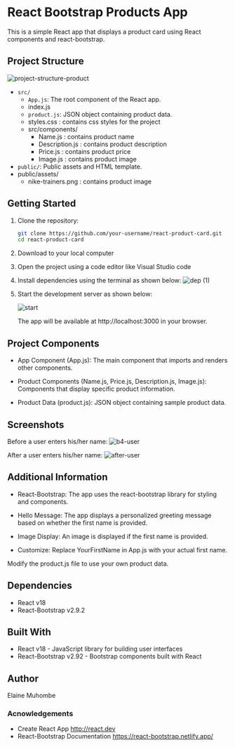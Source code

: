 # React Bootstrap Products App

This is a simple React app that displays a product card using React components and react-bootstrap.

## Project Structure
![project-structure-product](https://github.com/elamuhombe/gomycode-JSX-React-checkpoint/assets/10416177/2aaa3b23-9be6-4435-9c6f-88b5cbcfc4df)


- `src/`
  - `App.js`: The root component of the React app.
  - index.js
  - `product.js`: JSON object containing product data.
  - styles.css : contains css styles for the project
  - src/components/
      - Name.js : contains product name
      - Description.js : contains product description
      - Price.js : contains product price
      - Image.js : contains product image
- `public/`: Public assets and HTML template.
-  public/assets/
      - nike-trainers.png : contains product image

## Getting Started

1. Clone the repository:

   ```bash
   git clone https://github.com/your-username/react-product-card.git
   cd react-product-card
2. Download to your local computer
3. Open the project using a code editor like Visual Studio code
4. Install dependencies using the terminal as shown below:
   ![dep (1)](https://github.com/elamuhombe/gomycode-JSX-React-checkpoint/assets/10416177/fef7374b-a9cf-4845-bbb6-73563f7668e3)

6. Start the development server as shown below:

   ![start](https://github.com/elamuhombe/gomycode-JSX-React-checkpoint/assets/10416177/b9d02ee6-f625-4ca1-90d6-7436835d5dec)

   The app will be available at http://localhost:3000 in your browser.

## Project Components
- App Component (App.js): The main component that imports and renders other components.

- Product Components (Name.js, Price.js, Description.js, Image.js): Components that display specific product information.

- Product Data (product.js): JSON object containing sample product data.

## Screenshots
Before a user enters his/her name:
![b4-user](https://github.com/elamuhombe/gomycode-JSX-React-checkpoint/assets/10416177/60222988-68b0-4dd1-94e9-bfeb60336742)

After a user enters his/her name:
![after-user](https://github.com/elamuhombe/gomycode-JSX-React-checkpoint/assets/10416177/d6e5d5aa-21f9-4c6a-a092-e2fa32d0bb2b)



## Additional Information
- React-Bootstrap: The app uses the react-bootstrap library for styling and components.

- Hello Message: The app displays a personalized greeting message based on whether the first name is provided.

- Image Display: An image is displayed if the first name is provided.

- Customize: Replace YourFirstName in App.js with your actual first name.

Modify the product.js file to use your own product data.

## Dependencies
- React v18
- React-Bootstrap v2.9.2

## Built With
- React v18 - JavaScript library for building user interfaces
- React-Bootstrap v2.92 - Bootstrap components built with React

## Author
Elaine Muhombe

### Acnowledgements
- Create React App http://react.dev
- React-Bootstrap Documentation https://react-bootstrap.netlify.app/
  


